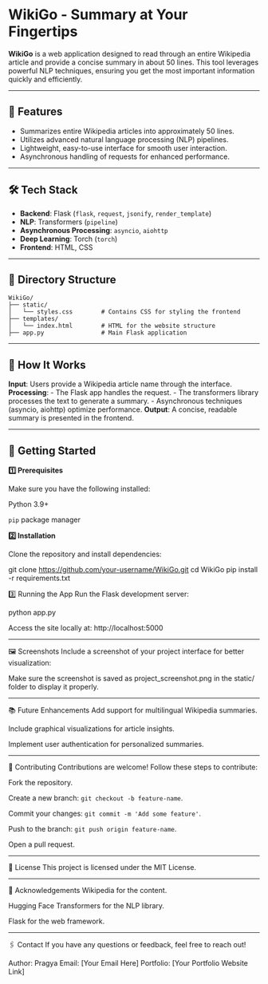 # WikiGo - Summary at Your Fingertips

**WikiGo** is a web application designed to read through an entire Wikipedia article and provide a concise summary in about 50 lines. This tool leverages powerful NLP techniques, ensuring you get the most important information quickly and efficiently.

---

## 🚀 Features

- Summarizes entire Wikipedia articles into approximately 50 lines.
- Utilizes advanced natural language processing (NLP) pipelines.
- Lightweight, easy-to-use interface for smooth user interaction.
- Asynchronous handling of requests for enhanced performance.

---

## 🛠️ Tech Stack

- **Backend**: Flask (`flask`, `request`, `jsonify`, `render_template`)
- **NLP**: Transformers (`pipeline`)  
- **Asynchronous Processing**: `asyncio`, `aiohttp`
- **Deep Learning**: Torch (`torch`)  
- **Frontend**: HTML, CSS

---

## 📂 Directory Structure

```plaintext
WikiGo/
├── static/
│   └── styles.css        # Contains CSS for styling the frontend
├── templates/
│   └── index.html        # HTML for the website structure
├── app.py                # Main Flask application
```
---

## 🌟 How It Works

**Input**: Users provide a Wikipedia article name through the interface.
**Processing**:  - The Flask app handles the request.
                 - The transformers library processes the text to generate a summary.
                 - Asynchronous techniques (asyncio, aiohttp) optimize performance.
**Output**: A concise, readable summary is presented in the frontend.

---

## 🚀 Getting Started

**1️⃣ Prerequisites**

Make sure you have the following installed:

Python 3.9+

`pip` package manager

**2️⃣ Installation**

Clone the repository and install dependencies:

git clone https://github.com/your-username/WikiGo.git
cd WikiGo
pip install -r requirements.txt

3️⃣ Running the App
Run the Flask development server:

python app.py

Access the site locally at: http://localhost:5000

---

🖼️ Screenshots
Include a screenshot of your project interface for better visualization:


Make sure the screenshot is saved as project_screenshot.png in the static/ folder to display it properly.

---

📚 Future Enhancements
Add support for multilingual Wikipedia summaries.

Include graphical visualizations for article insights.

Implement user authentication for personalized summaries.

---

🤝 Contributing
Contributions are welcome! Follow these steps to contribute:

Fork the repository.

Create a new branch: `git checkout -b feature-name`.

Commit your changes: `git commit -m 'Add some feature'`.

Push to the branch: `git push origin feature-name`.

Open a pull request.

---

📄 License
This project is licensed under the MIT License.

---

🙌 Acknowledgements
Wikipedia for the content.

Hugging Face Transformers for the NLP library.

Flask for the web framework.

---

🖇️ Contact
If you have any questions or feedback, feel free to reach out!

Author: Pragya Email: [Your Email Here] Portfolio: [Your Portfolio Website Link]
